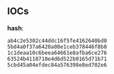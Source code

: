 
## IOCs

__hash__:

```text
ab4c2e5302c44ddc16f5fe4162640bd0
5bd4a0f37a6420a00e1ceb378446f8b8
1c1deaa10c6beea64661e8afba6ce276
63524b4118710e4d6d522b0165d71b71
5cbd45a04efdec84a576398e8ed702e6
```